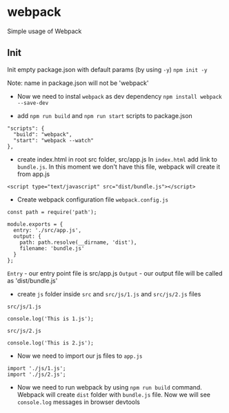 # webpack
Simple usage of Webpack 

## Init
Init empty package.json with default params (by using `-y`)
`npm init -y`

Note: name in package.json will not be 'webpack' 


- Now we need to instal `webpack` as dev dependency
`npm install webpack --save-dev`

- add  `npm run build` and `npm run start` scripts to package.json
```
"scripts": {
  "build": "webpack",
  "start": "webpack --watch"
},
```

- create index.html in root src folder, src/app.js
In `index.html` add link to `bundle.js`. In this moment we don't have this file, webpack will create it  from app.js 

```<script type="text/javascript" src="dist/bundle.js"></script>```

- Create webpack configuration file `webpack.config.js`
```
const path = require('path');

module.exports = {
  entry: './src/app.js',
  output: {
    path: path.resolve(__dirname, 'dist'),
    filename: 'bundle.js'
  }
};
```
`Entry` - our entry point file is src/app.js
`Output` - our output file will be called as 'dist/bundle.js'

- create `js` folder inside `src` and  `src/js/1.js` and `src/js/2.js` files

`src/js/1.js`
```
console.log('This is 1.js');
```

`src/js/2.js`
```
console.log('This is 2.js');
```

- Now we need to import our js files to `app.js`
```
import './js/1.js';
import './js/2.js';
```

- Now we need to run webpack by using `npm run build` command. Webpack will create `dist` folder with `bundle.js` file. Now we will see `console.log` messages in browser devtools